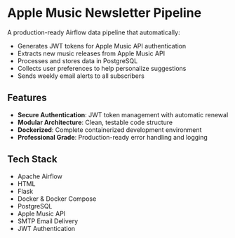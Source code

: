 # Apple Music Newsletter Pipeline

A production-ready Airflow data pipeline that automatically:
- Generates JWT tokens for Apple Music API authentication
- Extracts new music releases from Apple Music API
- Processes and stores data in PostgreSQL
- Collects user preferences to help personalize suggestions
- Sends weekly email alerts to all subscribers

##  Features

- **Secure Authentication**: JWT token management with automatic renewal
- **Modular Architecture**: Clean, testable code structure
- **Dockerized**: Complete containerized development environment
- **Professional Grade**: Production-ready error handling and logging

## Tech Stack

- Apache Airflow
- HTML
- Flask
- Docker & Docker Compose
- PostgreSQL
- Apple Music API
- SMTP Email Delivery
- JWT Authentication
